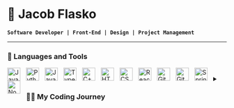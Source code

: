 # 🍵 Jacob Flasko

**`Software Developer | Front-End | Design | Project Management`**

---

### 🧰 Languages and Tools

<img align="left" alt="Java" width="30px" style="padding-right:10px;" src="https://cdn.jsdelivr.net/gh/devicons/devicon/icons/java/java-original.svg"/>
<img align="left" alt="Python" width="30px" style="padding-right:10px;" src="https://cdn.jsdelivr.net/gh/devicons/devicon/icons/python/python-plain.svg" />
<img align="left" alt="JavaScript" width="30px" style="padding-right:10px;" src="https://cdn.jsdelivr.net/gh/devicons/devicon/icons/javascript/javascript-plain.svg" />
<img align="left" alt="TypeScript" width="30px" style="padding-right:10px;" src="https://cdn.jsdelivr.net/gh/devicons/devicon/icons/typescript/typescript-plain.svg" />
<img align="left" alt="C++" width="30px" style="padding-right:10px;" src="https://cdn.jsdelivr.net/gh/devicons/devicon/icons/cplusplus/cplusplus-line.svg" />
<img align="left" alt="HTML" width="30px" style="padding-right:10px;" src="https://cdn.jsdelivr.net/gh/devicons/devicon/icons/html5/html5-plain.svg" />
<img align="left" alt="CSS" width="30px" style="padding-right:10px;" src="https://cdn.jsdelivr.net/gh/devicons/devicon/icons/css3/css3-plain.svg" />
<img align="left" alt="React" width="30px" style="padding-right:10px;" src="https://cdn.jsdelivr.net/gh/devicons/devicon/icons/react/react-original.svg" />
<img align="left" alt="Git" width="30px" style="padding-right:10px;" src="https://cdn.jsdelivr.net/gh/devicons/devicon/icons/git/git-original.svg" />
<img align="left" alt="GitHub" width="30px" style="padding-right:10px;" src="https://cdn.jsdelivr.net/gh/devicons/devicon/icons/github/github-original.svg" />
<img align="left" alt="Spring" width="30px" style="padding-right:10px;" src="https://cdn.jsdelivr.net/gh/devicons/devicon/icons/spring/spring-original.svg" />
<img align="left" alt="NodeJS" width="30px" style="padding-right:10px;" src="https://cdn.jsdelivr.net/gh/devicons/devicon/icons/nodejs/nodejs-original.svg" />
<br />

<!-- Empty Image Tag to help with positioning -->
<img/>

<details>
  
 <summary> <h3>👨‍💻 My Coding Journey</h3></summary>
&nbsp;&nbsp;&nbsp;&nbsp;&nbsp;&nbsp; Prior to delving into the world of coding, I held a rather uninspired view of software engineering – something mundane, excessively mathematical, and frankly unexciting. It wasn't a career path I envisioned for myself. However, upon graduating high school, I found myself at a crossroads, with no clear direction ahead. It was during this time that I stumbled upon countless videos featuring charismatic individuals, often with charming British accents, promising lucrative salaries of $200K or more for those who mastered the art of coding. Intrigued and somewhat skeptical, I decided, "Why not give it a try?" 
<br>
<br>
    
&nbsp;&nbsp;&nbsp;&nbsp;&nbsp;&nbsp; From the moment I typed my inaugural "print('Hello World')" command, I was captivated. Programming ignited a passion within me that I hadn't anticipated. As I ventured further into the labyrinth of software development, I discovered a profound joy in crafting practical, elegant, and aesthetically pleasing applications. There's something immensely satisfying about showcasing a project to someone unfamiliar with the world of coding and witnessing their genuine awe, rather than presenting a simplistic command-line interface. <br>
  
&nbsp;&nbsp;&nbsp;&nbsp;&nbsp;&nbsp; Since then, I've dedicated myself to honing my skills as a frontend developer and, indeed, as a developer overall. These days, my focus lies in building React and React Native applications that not only impress myself and my peers but also catch the eye of recruiters and potential employers. Each day presents an opportunity for growth, both as a software developer and as a human being, and I eagerly embrace the challenge of bettering myself in both realms.

</details>
